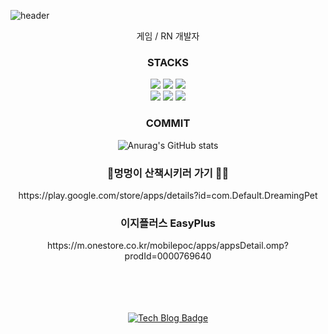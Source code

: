 ![header](https://capsule-render.vercel.app/api?type=waving&color=678FDA&height=300&section=header&text=hyunheelee&fontSize=90&animation=fadeIn&fontColor=FFFFFF)

<div align='center'>
게임 / RN 개발자
<h3>STACKS</h3>
<img src="https://img.shields.io/badge/C-A8B9CC?style=for-the-badge&logo=C&logoColor=black">
<img src="https://img.shields.io/badge/CSharp-239120?style=for-the-badge&logo=Csharp&logoColor=white">
<img src="https://img.shields.io/badge/C++-00599C?style=for-the-badge&logo=cplusplus&logoColor=white">
<br/>
<img src="https://img.shields.io/badge/Linux-FCC624?style=for-the-badge&logo=Linux&logoColor=black">
<img src="https://img.shields.io/badge/Unity-FFFFFF?style=for-the-badge&logo=Unity&logoColor=black">
<img src="https://img.shields.io/badge/React Native-61DAFB?style=for-the-badge&logo=React&logoColor=black">
<br/>
<h3>COMMIT</h3>

![Anurag's GitHub stats](https://github-readme-stats.vercel.app/api?username=dimplehh&show_icons=true&theme=tokyonight)

<h3>🐩멍멍이 산책시키러 가기 🐕‍🦺</h3>
https://play.google.com/store/apps/details?id=com.Default.DreamingPet  
<h3>이지플러스 EasyPlus</h3>
https://m.onestore.co.kr/mobilepoc/apps/appsDetail.omp?prodId=0000769640

<br/><br/><br/><br/>
[![Tech Blog Badge](http://img.shields.io/badge/-Tech%20blog-black?style=flat-square&logo=github&link=https://hyunee-egeojeogeo.tistory.com/)](https://hyunee-egeojeogeo.tistory.com/)

</div>
